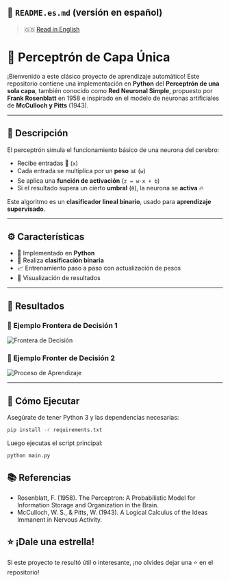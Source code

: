 ## 📄 `README.es.md` (versión en español)

> 🇬🇧 [Read in English](README.md)

# 🧠 Perceptrón de Capa Única

¡Bienvenido a este clásico proyecto de aprendizaje automático! Este repositorio contiene una implementación en **Python** del **Perceptrón de una sola capa**, también conocido como **Red Neuronal Simple**, propuesto por **Frank Rosenblatt** en 1958 e inspirado en el modelo de neuronas artificiales de **McCulloch y Pitts** (1943).

---

## 📘 Descripción

El perceptrón simula el funcionamiento básico de una neurona del cerebro:

- Recibe entradas 🧾 (`x`)
- Cada entrada se multiplica por un **peso** 📊 (`w`)
- Se aplica una **función de activación** (`z = w·x + b`)
- Si el resultado supera un cierto **umbral** (`θ`), la neurona se **activa** 🔥

Este algoritmo es un **clasificador lineal binario**, usado para **aprendizaje supervisado**.

---

## ⚙️ Características

- 🐍 Implementado en **Python**
- 🎯 Realiza **clasificación binaria**
- 📈 Entrenamiento paso a paso con actualización de pesos
- 🧪 Visualización de resultados

---

## 📸 Resultados

### 🔹 Ejemplo Frontera de Decisión 1
![Frontera de Decisión](https://github.com/josgard94/perceptron-single-layer/blob/master/result.png)

### 🔹 Ejemplo Fronter de Decisión 2
![Proceso de Aprendizaje](https://github.com/josgard94/perceptron-single-layer/blob/master/result2.png)

---

## 🚀 Cómo Ejecutar

Asegúrate de tener Python 3 y las dependencias necesarias:

```bash
pip install -r requirements.txt
```
Luego ejecutas el script principal:
```bash
python main.py
```
## 📚 Referencias
- Rosenblatt, F. (1958). The Perceptron: A Probabilistic Model for Information Storage and Organization in the Brain.
- McCulloch, W. S., & Pitts, W. (1943). A Logical Calculus of the Ideas Immanent in Nervous Activity.

## ⭐ ¡Dale una estrella!
Si este proyecto te resultó útil o interesante, ¡no olvides dejar una ⭐ en el repositorio!
